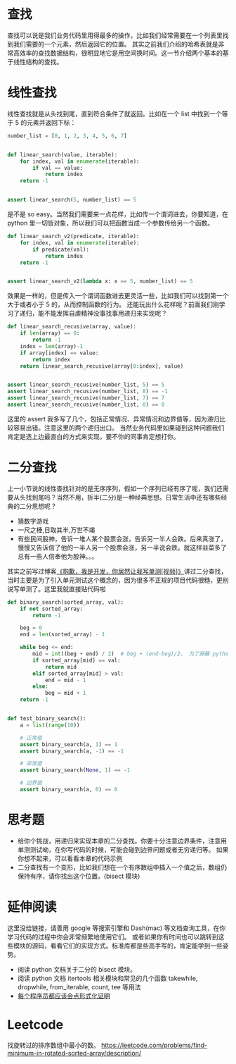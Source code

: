 # 查找

查找可以说是我们业务代码里用得最多的操作，比如我们经常需要在一个列表里找到我们需要的一个元素，然后返回它的位置。
其实之前我们介绍的哈希表就是非常高效率的查找数据结构，很明显地它是用空间换时间。这一节介绍两个基本的基于线性结构的查找。

# 线性查找
线性查找就是从头找到尾，直到符合条件了就返回。比如在一个 list 中找到一个等于 5 的元素并返回下标：

```py
number_list = [0, 1, 2, 3, 4, 5, 6, 7]


def linear_search(value, iterable):
    for index, val in enumerate(iterable):
        if val == value:
            return index
    return -1


assert linear_search(5, number_list) == 5

```
是不是 so easy。当然我们需要来一点花样，比如传一个谓词进去，你要知道，在 python 里一切皆对象，所以我们可以把函数当成一个参数传给另一个函数。

```py
def linear_search_v2(predicate, iterable):
    for index, val in enumerate(iterable):
        if predicate(val):
            return index
    return -1


assert linear_search_v2(lambda x: x == 5, number_list) == 5
```

效果是一样的，但是传入一个谓词函数进去更灵活一些，比如我们可以找到第一个大于或者小于 5 的，从而控制函数的行为。
还能玩出什么花样呢？前面我们刚学习了递归，能不能发挥自虐精神没事找事用递归来实现呢？

```py
def linear_search_recusive(array, value):
    if len(array) == 0:
        return -1
    index = len(array)-1
    if array[index] == value:
        return index
    return linear_search_recusive(array[0:index], value)


assert linear_search_recusive(number_list, 5) == 5
assert linear_search_recusive(number_list, 8) == -1
assert linear_search_recusive(number_list, 7) == 7
assert linear_search_recusive(number_list, 0) == 0
```
这里的 assert 我多写了几个，包括正常情况、异常情况和边界值等，因为递归比较容易出错。注意这里的两个递归出口。
当然业务代码里如果碰到这种问题我们肯定是选上边最直白的方式来实现，要不你的同事肯定想打你。

# 二分查找
上一小节说的线性查找针对的是无序序列，假如一个序列已经有序了呢，我们还需要从头找到尾吗？当然不用，折半(二分)是一种经典思想。日常生活中还有哪些经典的二分思想呢？

- 猜数字游戏
- 一尺之棰,日取其半,万世不竭
- 有些民间股神，告诉一堆人某个股票会涨，告诉另一半人会跌。后来真涨了，慢慢又告诉信了他的一半人另一个股票会涨，另一半说会跌。就这样韭菜多了总有一些人信奉他为股神。。。

其实之前写过博客[《抱歉，我是开发，你居然让我写单测[视频]》](https://zhuanlan.zhihu.com/p/35352024)讲过二分查找，当时主要是为了引入单元测试这个概念的，因为很多不正规的项目代码很糙，更别说写单测了。这里我就直接贴代码啦

```py
def binary_search(sorted_array, val):
    if not sorted_array:
        return -1

    beg = 0
    end = len(sorted_array) - 1

    while beg <= end:
        mid = int((beg + end) / 2)  # beg + (end-beg)/2， 为了屏蔽 python 2/3 差异我用了强转
        if sorted_array[mid] == val:
            return mid
        elif sorted_array[mid] > val:
            end = mid - 1
        else:
            beg = mid + 1
    return -1


def test_binary_search():
    a = list(range(10))

    # 正常值
    assert binary_search(a, 1) == 1
    assert binary_search(a, -1) == -1

    # 异常值
    assert binary_search(None, 1) == -1

    # 边界值
    assert binary_search(a, 0) == 0
```


# 思考题
- 给你个挑战，用递归来实现本章的二分查找。你要十分注意边界条件，注意用单测测试呦，在你写代码的时候，可能会碰到边界问题或者无穷递归等。 如果你想不起来，可以看看本章的代码示例
- 二分查找有一个变形，比如我们想在一个有序数组中插入一个值之后，数组仍保持有序，请你找出这个位置。(bisect 模块)


# 延伸阅读
这里没给链接，请善用 google 等搜索引擎和 Dash(mac) 等文档查询工具，在你学习代码的过程中你会非常频繁地使用它们。
或者如果你有时间也可以跳转到这些模块的源码，看看它们的实现方式。标准库都是些高手写的，肯定能学到一些姿势。

- 阅读 python 文档关于二分的 bisect 模块。
- 阅读 python 文档 itertools 相关模块和常见的几个函数 takewhile, dropwhile, from_iterable, count, tee 等用法
- [每个程序员都应该会点形式化证明](https://zhuanlan.zhihu.com/p/35364999?group_id=967109293607129088)

# Leetcode

找旋转过的排序数组中最小的数。 https://leetcode.com/problems/find-minimum-in-rotated-sorted-array/description/
